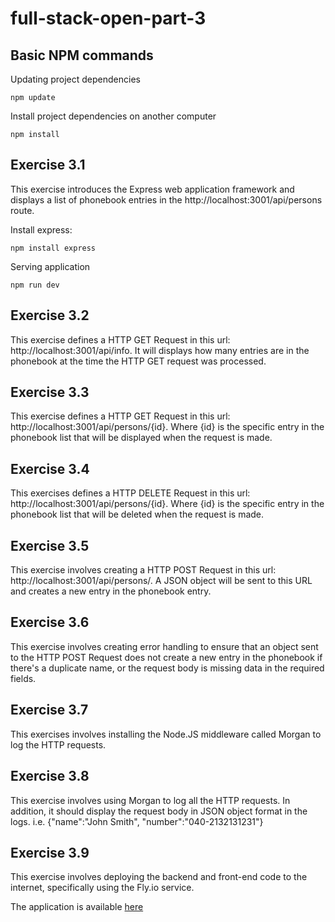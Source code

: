 # full-stack-open-part-3

## Basic NPM commands

Updating project dependencies

`npm update`

Install project dependencies on another computer

`npm install`

## Exercise 3.1

This exercise introduces the Express web application framework and displays a list of phonebook entries in the http://localhost:3001/api/persons route.

Install express:

`npm install express`

Serving application

`npm run dev`

## Exercise 3.2
This exercise defines a HTTP GET Request in this url: http://localhost:3001/api/info. It will displays how many entries are in the phonebook at the time the HTTP GET request was processed.

## Exercise 3.3
This exercise defines a HTTP GET Request in this url: http://localhost:3001/api/persons/{id}. Where {id} is the specific entry in the phonebook list that will be displayed when the request is made.

## Exercise 3.4
This exercises defines a HTTP DELETE Request in this url: http://localhost:3001/api/persons/{id}. Where {id} is the specific entry in the phonebook list that will be deleted when the request is made.

## Exercise 3.5
This exercise involves creating a HTTP POST Request in this url: http://localhost:3001/api/persons/. A JSON object will be sent to this URL and creates a new entry in the phonebook entry.

## Exercise 3.6
This exercise involves creating error handling to ensure that an object sent to the HTTP POST Request does not create a new entry in the phonebook if there's a duplicate name, or the request body is missing data in the required fields.

## Exercise 3.7
This exercises involves installing the Node.JS middleware called Morgan to log the HTTP requests.

## Exercise 3.8
This exercise involves using Morgan to log all the HTTP requests. In addition, it should display the request body in JSON object format in the logs. i.e. {"name":"John Smith", "number":"040-2132131231"}

## Exercise 3.9
This exercise involves deploying the backend and front-end code to the internet, specifically using the Fly.io service.

The application is available [here](https://late-snowflake-6165.fly.dev/index.html)